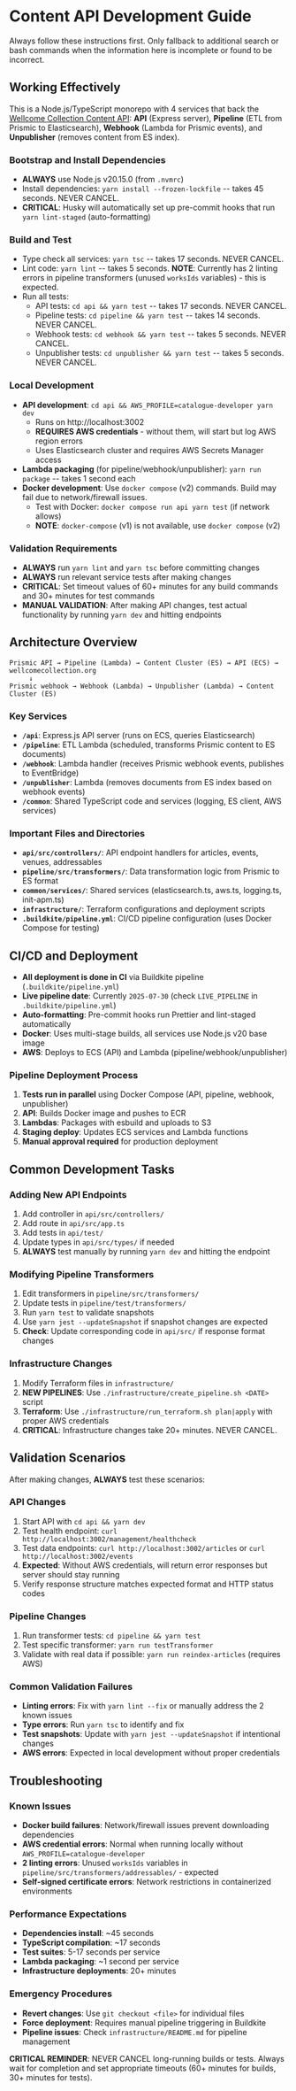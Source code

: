 # Content API Development Guide

Always follow these instructions first. Only fallback to additional search or bash commands when the information here is incomplete or found to be incorrect.

## Working Effectively

This is a Node.js/TypeScript monorepo with 4 services that back the [Wellcome Collection Content API](https://developers.wellcomecollection.org/api/content): **API** (Express server), **Pipeline** (ETL from Prismic to Elasticsearch), **Webhook** (Lambda for Prismic events), and **Unpublisher** (removes content from ES index).

### Bootstrap and Install Dependencies

- **ALWAYS** use Node.js v20.15.0 (from `.nvmrc`)
- Install dependencies: `yarn install --frozen-lockfile` -- takes 45 seconds. NEVER CANCEL.
- **CRITICAL**: Husky will automatically set up pre-commit hooks that run `yarn lint-staged` (auto-formatting)

### Build and Test

- Type check all services: `yarn tsc` -- takes 17 seconds. NEVER CANCEL.
- Lint code: `yarn lint` -- takes 5 seconds. **NOTE**: Currently has 2 linting errors in pipeline transformers (unused `worksIds` variables) - this is expected.
- Run all tests:
  - API tests: `cd api && yarn test` -- takes 17 seconds. NEVER CANCEL.
  - Pipeline tests: `cd pipeline && yarn test` -- takes 14 seconds. NEVER CANCEL.
  - Webhook tests: `cd webhook && yarn test` -- takes 5 seconds. NEVER CANCEL.
  - Unpublisher tests: `cd unpublisher && yarn test` -- takes 5 seconds. NEVER CANCEL.

### Local Development

- **API development**: `cd api && AWS_PROFILE=catalogue-developer yarn dev`
  - Runs on http://localhost:3002
  - **REQUIRES AWS credentials** - without them, will start but log AWS region errors
  - Uses Elasticsearch cluster and requires AWS Secrets Manager access
- **Lambda packaging** (for pipeline/webhook/unpublisher): `yarn run package` -- takes 1 second each
- **Docker development**: Use `docker compose` (v2) commands. Build may fail due to network/firewall issues.
  - Test with Docker: `docker compose run api yarn test` (if network allows)
  - **NOTE**: `docker-compose` (v1) is not available, use `docker compose` (v2)

### Validation Requirements

- **ALWAYS** run `yarn lint` and `yarn tsc` before committing changes
- **ALWAYS** run relevant service tests after making changes
- **CRITICAL**: Set timeout values of 60+ minutes for any build commands and 30+ minutes for test commands
- **MANUAL VALIDATION**: After making API changes, test actual functionality by running `yarn dev` and hitting endpoints

## Architecture Overview

```
Prismic API → Pipeline (Lambda) → Content Cluster (ES) → API (ECS) → wellcomecollection.org
     ↓
Prismic webhook → Webhook (Lambda) → Unpublisher (Lambda) → Content Cluster (ES)
```

### Key Services

- **`/api`**: Express.js API server (runs on ECS, queries Elasticsearch)
- **`/pipeline`**: ETL Lambda (scheduled, transforms Prismic content to ES documents)
- **`/webhook`**: Lambda handler (receives Prismic webhook events, publishes to EventBridge)
- **`/unpublisher`**: Lambda (removes documents from ES index based on webhook events)
- **`/common`**: Shared TypeScript code and services (logging, ES client, AWS services)

### Important Files and Directories

- **`api/src/controllers/`**: API endpoint handlers for articles, events, venues, addressables
- **`pipeline/src/transformers/`**: Data transformation logic from Prismic to ES format
- **`common/services/`**: Shared services (elasticsearch.ts, aws.ts, logging.ts, init-apm.ts)
- **`infrastructure/`**: Terraform configurations and deployment scripts
- **`.buildkite/pipeline.yml`**: CI/CD pipeline configuration (uses Docker Compose for testing)

## CI/CD and Deployment

- **All deployment is done in CI** via Buildkite pipeline (`.buildkite/pipeline.yml`)
- **Live pipeline date**: Currently `2025-07-30` (check `LIVE_PIPELINE` in `.buildkite/pipeline.yml`)
- **Auto-formatting**: Pre-commit hooks run Prettier and lint-staged automatically
- **Docker**: Uses multi-stage builds, all services use Node.js v20 base image
- **AWS**: Deploys to ECS (API) and Lambda (pipeline/webhook/unpublisher)

### Pipeline Deployment Process

1. **Tests run in parallel** using Docker Compose (API, pipeline, webhook, unpublisher)
2. **API**: Builds Docker image and pushes to ECR
3. **Lambdas**: Packages with esbuild and uploads to S3
4. **Staging deploy**: Updates ECS services and Lambda functions
5. **Manual approval required** for production deployment

## Common Development Tasks

### Adding New API Endpoints

1. Add controller in `api/src/controllers/`
2. Add route in `api/src/app.ts`
3. Add tests in `api/test/`
4. Update types in `api/src/types/` if needed
5. **ALWAYS** test manually by running `yarn dev` and hitting the endpoint

### Modifying Pipeline Transformers

1. Edit transformers in `pipeline/src/transformers/`
2. Update tests in `pipeline/test/transformers/`
3. Run `yarn test` to validate snapshots
4. Use `yarn jest --updateSnapshot` if snapshot changes are expected
5. **Check**: Update corresponding code in `api/src/` if response format changes

### Infrastructure Changes

1. Modify Terraform files in `infrastructure/`
2. **NEW PIPELINES**: Use `./infrastructure/create_pipeline.sh <DATE>` script
3. **Terraform**: Use `./infrastructure/run_terraform.sh plan|apply` with proper AWS credentials
4. **CRITICAL**: Infrastructure changes take 20+ minutes. NEVER CANCEL.

## Validation Scenarios

After making changes, **ALWAYS** test these scenarios:

### API Changes

1. Start API with `cd api && yarn dev`
2. Test health endpoint: `curl http://localhost:3002/management/healthcheck`
3. Test data endpoints: `curl http://localhost:3002/articles` or `curl http://localhost:3002/events`
4. **Expected**: Without AWS credentials, will return error responses but server should stay running
5. Verify response structure matches expected format and HTTP status codes

### Pipeline Changes

1. Run transformer tests: `cd pipeline && yarn test`
2. Test specific transformer: `yarn run testTransformer`
3. Validate with real data if possible: `yarn run reindex-articles` (requires AWS)

### Common Validation Failures

- **Linting errors**: Fix with `yarn lint --fix` or manually address the 2 known issues
- **Type errors**: Run `yarn tsc` to identify and fix
- **Test snapshots**: Update with `yarn jest --updateSnapshot` if intentional changes
- **AWS errors**: Expected in local development without proper credentials

## Troubleshooting

### Known Issues

- **Docker build failures**: Network/firewall issues prevent downloading dependencies
- **AWS credential errors**: Normal when running locally without `AWS_PROFILE=catalogue-developer`
- **2 linting errors**: Unused `worksIds` variables in `pipeline/src/transformers/addressables/` - expected
- **Self-signed certificate errors**: Network restrictions in containerized environments

### Performance Expectations

- **Dependencies install**: ~45 seconds
- **TypeScript compilation**: ~17 seconds
- **Test suites**: 5-17 seconds per service
- **Lambda packaging**: ~1 second per service
- **Infrastructure deployments**: 20+ minutes

### Emergency Procedures

- **Revert changes**: Use `git checkout <file>` for individual files
- **Force deployment**: Requires manual pipeline triggering in Buildkite
- **Pipeline issues**: Check `infrastructure/README.md` for pipeline management

**CRITICAL REMINDER**: NEVER CANCEL long-running builds or tests. Always wait for completion and set appropriate timeouts (60+ minutes for builds, 30+ minutes for tests).
